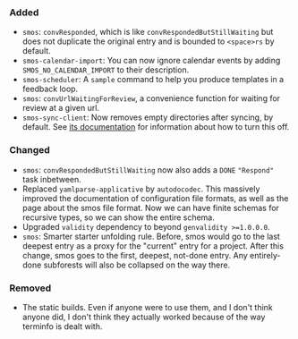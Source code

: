 ### Added

* `smos`: `convResponded`, which is like `convRespondedButStillWaiting` but does not duplicate the original entry and is bounded to `<space>rs` by default.
* `smos-calendar-import`: You can now ignore calendar events by adding `SMOS_NO_CALENDAR_IMPORT` to their description.
* `smos-scheduler`: A `sample` command to help you produce templates in a feedback loop.
* `smos`: `convUrlWaitingForReview`, a convenience function for waiting for review at a given url.
* `smos-sync-client`: Now removes empty directories after syncing, by default.
  See [its documentation](/smos-sync-client) for information about how to turn this off.

### Changed

* `smos`: `convRespondedButStillWaiting` now also adds a `DONE` `"Respond"` task inbetween.
* Replaced `yamlparse-applicative` by `autodocodec`.
  This massively improved the documentation of configuration file formats, as well as the page about the smos file format.
  Now we can have finite schemas for recursive types, so we can show the entire schema.
* Upgraded `validity` dependency to beyond `genvalidity >=1.0.0.0`.
* `smos`: Smarter starter unfolding rule. 
  Before, smos would go to the last deepest entry as a proxy for the "current" entry for a project.
  After this change, smos goes to the first, deepest, not-done entry.
  Any entirely-done subforests will also be collapsed on the way there.

### Removed

* The static builds. Even if anyone were to use them, and I don't think anyone did, I don't think they actually worked because of the way terminfo is dealt with.
